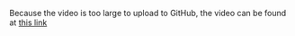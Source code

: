 Because the video is too large to upload to GitHub, the video can be found at [this link](https://drive.google.com/file/d/0B4qEH0v21-IEVkh6TlJJTGVFSDg/view?usp=sharing)